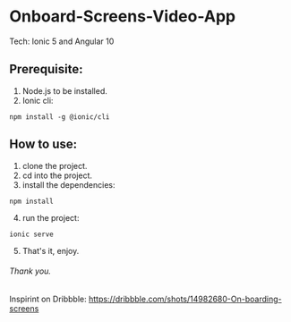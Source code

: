 # Onboard-Screens-Video-App

Tech: Ionic 5 and Angular 10


## Prerequisite:
1. Node.js to be installed.
2. Ionic cli:
```
npm install -g @ionic/cli
```

## How to use:
1. clone the project.
2. cd into the project.
3. install the dependencies:
```
npm install
```
4. run the project:
```
ionic serve
```
5. That's it, enjoy.


###### Thank you.

Inspirint on Dribbble: https://dribbble.com/shots/14982680-On-boarding-screens
